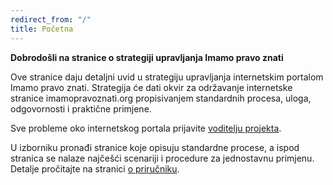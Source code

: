 ```yaml
---
redirect_from: "/"
title: Početna
---
```


**Dobrodošli na stranice o strategiji upravljanja Imamo pravo znati**

Ove stranice daju detaljni uvid u strategiju upravljanja internetskim portalom Imamo pravo znati. Strategija će dati okvir za održavanje internetske stranice imamopravoznati.org propisivanjem standardnih procesa, uloga, odgovornosti i praktične primjene.

Sve probleme oko internetskog portala prijavite [voditelju projekta](https://codeforcroatia.org/projects/zahtjev_za_pravo_na_pristup_informacijama).

U izborniku pronađi stranice koje opisuju standardne procese, a ispod stranica se nalaze najčešći scenariji i procedure za jednostavnu primjenu. Detalje pročitajte na stranici [o priručniku](/about).
